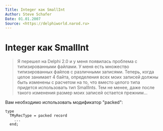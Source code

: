 ```yaml
---
Title: Integer как SmallInt
Author: Steve Schafer
Date: 01.01.2007
Source: <https://delphiworld.narod.ru>
---
```



Integer как SmallInt
====================

> Я перешел на Delphi 2.0 и у меня появилась проблема с типизированными
> файлами. У меня есть множество типизированных файлов с различными
> записями. Теперь, когда целое занимает 4 байта, определения всех моих
> записей должны быть изменены с расчетом на то, что вместо целого типа
> придется использовать тип SmallInts. Тем не менее, даже после такого
> изменения размер моих записей остается прежним...

Вам необходимо использовать модификатор "packed":

    type
      TMyRecType = packed record
        ...
      end;

